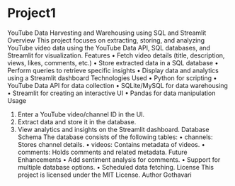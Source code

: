 # Project1
YouTube Data Harvesting and Warehousing using SQL and Streamlit
Overview
This project focuses on extracting, storing, and analyzing YouTube video data using the YouTube Data API, SQL databases, and Streamlit for visualization.
Features
•	Fetch video details (title, description, views, likes, comments, etc.)
•	Store extracted data in a SQL database
•	Perform queries to retrieve specific insights
•	Display data and analytics using a Streamlit dashboard
Technologies Used
•	Python for scripting
•	YouTube Data API for data collection
•	SQLite/MySQL for data warehousing
•	Streamlit for creating an interactive UI
•	Pandas for data manipulation
Usage
1.	Enter a YouTube video/channel ID in the UI.
2.	Extract data and store it in the database.
3.	View analytics and insights on the Streamlit dashboard.
Database Schema
The database consists of the following tables:
•	channels: Stores channel details.
•	videos: Contains metadata of videos.
•	comments: Holds comments and related metadata.
Future Enhancements
•	Add sentiment analysis for comments.
•	Support for multiple database options.
•	Scheduled data fetching.
License
This project is licensed under the MIT License.
Author
Gothavari





